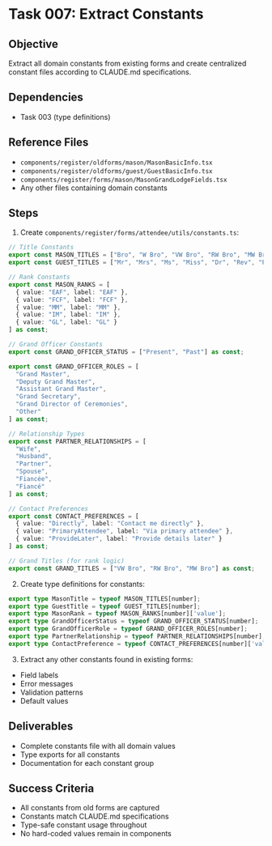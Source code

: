 # Task 007: Extract Constants

## Objective
Extract all domain constants from existing forms and create centralized constant files according to CLAUDE.md specifications.

## Dependencies
- Task 003 (type definitions)

## Reference Files
- `components/register/oldforms/mason/MasonBasicInfo.tsx`
- `components/register/oldforms/guest/GuestBasicInfo.tsx`
- `components/register/forms/mason/MasonGrandLodgeFields.tsx`
- Any other files containing domain constants

## Steps

1. Create `components/register/forms/attendee/utils/constants.ts`:
```typescript
// Title Constants
export const MASON_TITLES = ["Bro", "W Bro", "VW Bro", "RW Bro", "MW Bro"] as const;
export const GUEST_TITLES = ["Mr", "Mrs", "Ms", "Miss", "Dr", "Rev", "Prof", "Rabbi", "Hon", "Sir", "Madam", "Lady", "Dame"] as const;

// Rank Constants
export const MASON_RANKS = [
  { value: "EAF", label: "EAF" },
  { value: "FCF", label: "FCF" },
  { value: "MM", label: "MM" },
  { value: "IM", label: "IM" },
  { value: "GL", label: "GL" }
] as const;

// Grand Officer Constants
export const GRAND_OFFICER_STATUS = ["Present", "Past"] as const;

export const GRAND_OFFICER_ROLES = [
  "Grand Master",
  "Deputy Grand Master", 
  "Assistant Grand Master",
  "Grand Secretary",
  "Grand Director of Ceremonies",
  "Other"
] as const;

// Relationship Types
export const PARTNER_RELATIONSHIPS = [
  "Wife",
  "Husband",
  "Partner", 
  "Spouse",
  "Fiancée",
  "Fiancé"
] as const;

// Contact Preferences
export const CONTACT_PREFERENCES = [
  { value: "Directly", label: "Contact me directly" },
  { value: "PrimaryAttendee", label: "Via primary attendee" },
  { value: "ProvideLater", label: "Provide details later" }
] as const;

// Grand Titles (for rank logic)
export const GRAND_TITLES = ["VW Bro", "RW Bro", "MW Bro"] as const;
```

2. Create type definitions for constants:
```typescript
export type MasonTitle = typeof MASON_TITLES[number];
export type GuestTitle = typeof GUEST_TITLES[number];
export type MasonRank = typeof MASON_RANKS[number]['value'];
export type GrandOfficerStatus = typeof GRAND_OFFICER_STATUS[number];
export type GrandOfficerRole = typeof GRAND_OFFICER_ROLES[number];
export type PartnerRelationship = typeof PARTNER_RELATIONSHIPS[number];
export type ContactPreference = typeof CONTACT_PREFERENCES[number]['value'];
```

3. Extract any other constants found in existing forms:
- Field labels
- Error messages
- Validation patterns
- Default values

## Deliverables
- Complete constants file with all domain values
- Type exports for all constants
- Documentation for each constant group

## Success Criteria
- All constants from old forms are captured
- Constants match CLAUDE.md specifications
- Type-safe constant usage throughout
- No hard-coded values remain in components